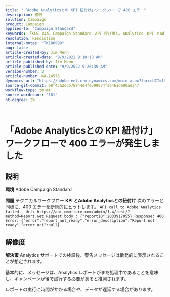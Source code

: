 ```yaml
---
title: "「Adobe Analyticsとの KPI 紐付け」ワークフローで 400 エラー"
description: 説明
solution: Campaign
product: Campaign
applies-to: "Campaign Standard"
keywords: 「KCS、ACS、Campaign Standard、API 呼び出し、Analytics、KPI とAdobe Analyticsとの紐付け、400 エラー」
resolution: Resolution
internal-notes: "TK186999"
bug: false
article-created-by: Jim Menn
article-created-date: "9/9/2022 9:18:18 AM"
article-published-by: Jim Menn
article-published-date: "9/9/2022 9:26:39 AM"
version-number: 3
article-number: KA-14575
dynamics-url: "https://adobe-ent.crm.dynamics.com/main.aspx?forceUCI=1&pagetype=entityrecord&etn=knowledgearticle&id=90e43d53-2030-ed11-9db1-0022480866ad"
source-git-commit: e8f4ca2dd578944d4fe399074fab461de88ad247
workflow-type: tm+mt
source-wordcount: '101'
ht-degree: 2%

---
```


# 「Adobe Analyticsとの KPI 紐付け」ワークフローで 400 エラーが発生しました

## 説明


<b>環境</b>
Adobe Campaign Standard

<b>問題</b>
テクニカルワークフロー <b>KPI とAdobe Analyticsとの紐付け</b> 次のエラーと同様に、400 エラーを断続的にヒットします。
`API call to Adobe Analytics failed - Url: https://api.omniture.com/admin/1.4/rest/?method=Report.Get Request body : {"reportID":2033917055} Response: 400 Error: {"error":"report_not_ready","error_description":"Report not ready","error_uri":null}`

## 解像度


<b>解決策</b>
Analytics サポートでの検証後、警告メッセージは散発的に表示されることが想定されます。

基本的に、メッセージは、Analytics レポートがまだ処理中であることを意味し、キャンペーンが後で試行する必要があると推測されます。

レポートの実行に時間がかかる場合や、データが遅延する場合があります。
